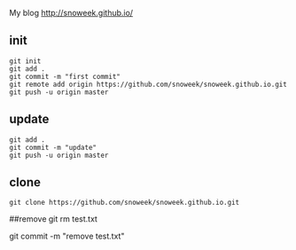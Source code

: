 My blog http://snoweek.github.io/

## init 

```
git init
git add .
git commit -m "first commit"
git remote add origin https://github.com/snoweek/snoweek.github.io.git
git push -u origin master
```

## update

```
git add .
git commit -m "update"
git push -u origin master
```

## clone
```
git clone https://github.com/snoweek/snoweek.github.io.git
```
##remove
git rm test.txt

git commit -m "remove test.txt"
